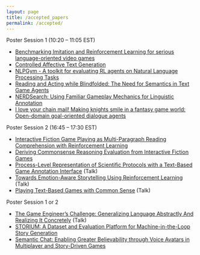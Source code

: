 ```yaml
---
layout: page
title: /accepted_papers
permalink: /accepted/
---
```


Poster Session 1 (10:20 – 11:05 EST)
* [Benchmarking Imitation and Reinforcement Learning for serious language-oriented video games](https://wordplay-workshop.github.io/modern/assets/pdfs/2.pdf)
* [Controlled Affective Text Generation](https://wordplay-workshop.github.io/modern/assets/pdfs/8.pdf)
* [NLPGym - A toolkit for evaluating RL agents on Natural Language Processing Tasks](https://wordplay-workshop.github.io/modern/assets/pdfs/13.pdf)
* [Reading and Acting while Blindfolded: The Need for Semantics in Text Game Agents](https://wordplay-workshop.github.io/modern/assets/pdfs/12.pdf)
* [NERDSearch: Using Familiar Gameplay Mechanics for Linguistic Annotation](https://wordplay-workshop.github.io/modern/assets/pdfs/15.pdf)
* [I love your chain mail! Making knights smile in a fantasy game world: Open-domain goal-oriented dialogue agents](https://wordplay-workshop.github.io/modern/assets/pdfs/4.pdf)

Poster Session 2 (16:45 – 17:30 EST)
* [Interactive Fiction Game Playing as Multi-Paragraph Reading Comprehension with Reinforcement Learning](https://wordplay-workshop.github.io/modern/assets/pdfs/3.pdf)
* [Deriving Commonsense Reasoning Evaluation from Interactive Fiction Games](https://wordplay-workshop.github.io/modern/assets/pdfs/9.pdf)
* [Process-Level Representation of Scientific Protocols with a Text-Based Game Annotation Interface](https://wordplay-workshop.github.io/modern/assets/pdfs/10.pdf) (Talk)
* [Towards Emotion-Aware Storytelling Using Reinforcement Learning](https://wordplay-workshop.github.io/modern/assets/pdfs/1.pdf) (Talk)
* [Playing Text-Based Games with Common Sense](https://wordplay-workshop.github.io/modern/assets/pdfs/11.pdf) (Talk)

Poster Session 1 or 2
* [The Game Engineer’s Challenge: Generalizing Language Abstractly And Realizing It Concretely](https://wordplay-workshop.github.io/modern/assets/pdfs/5.pdf) (Talk)
* [STORIUM: A Dataset and Evaluation Platform for Machine-in-the-Loop Story Generation](https://wordplay-workshop.github.io/modern/assets/pdfs/6.pdf)
* [Semantic Chat: Enabling Greater Believability through Voice Avatars in Multiplayer and Story-Driven Games](https://wordplay-workshop.github.io/modern/assets/pdfs/14.pdf)